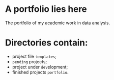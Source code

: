 # A portfolio lies here
The portfolio of my academic work in data analysis.

# Directories contain:
- project file `templates`;
- `pending` projects;
- project under `dev`elopment;
- finished projects `portfolio`.
